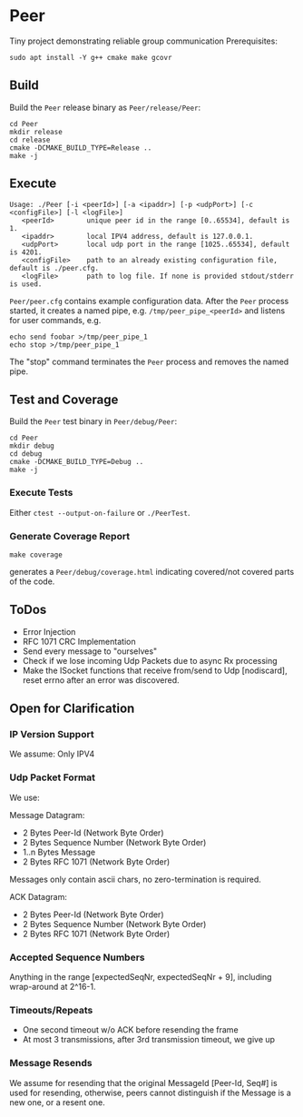 # Peer
Tiny project demonstrating reliable group communication
Prerequisites:
```
sudo apt install -Y g++ cmake make gcovr
```
## Build

Build the `Peer` release binary as `Peer/release/Peer`:
```
cd Peer
mkdir release
cd release
cmake -DCMAKE_BUILD_TYPE=Release ..
make -j
```

## Execute 
```
Usage: ./Peer [-i <peerId>] [-a <ipaddr>] [-p <udpPort>] [-c <configFile>] [-l <logFile>]
   <peerId>        unique peer id in the range [0..65534], default is 1.
   <ipaddr>        local IPV4 address, default is 127.0.0.1.
   <udpPort>       local udp port in the range [1025..65534], default is 4201.
   <configFile>    path to an already existing configuration file, default is ./peer.cfg.
   <logFile>       path to log file. If none is provided stdout/stderr is used.
```
`Peer/peer.cfg` contains example configuration data.
After the `Peer` process started, it creates a named pipe, e.g. `/tmp/peer_pipe_<peerId>` and listens for user commands, e.g.
```
echo send foobar >/tmp/peer_pipe_1
echo stop >/tmp/peer_pipe_1
```
The "stop" command terminates the `Peer` process and removes the named pipe.

## Test and Coverage
Build the `Peer` test binary in `Peer/debug/Peer`:
```
cd Peer
mkdir debug
cd debug
cmake -DCMAKE_BUILD_TYPE=Debug ..
make -j
```

### Execute Tests
Either `ctest --output-on-failure` or `./PeerTest`.
### Generate Coverage Report
```
make coverage
```
generates a `Peer/debug/coverage.html` indicating covered/not covered parts of the code.

## ToDos

* Error Injection
* RFC 1071 CRC Implementation
* Send every message to "ourselves"
* Check if we lose incoming Udp Packets due to async Rx processing
* Make the ISocket functions that receive from/send to Udp [nodiscard], reset errno after an error was discovered.

## Open for Clarification

### IP Version Support

We assume: Only IPV4

### Udp Packet Format

We use: 

Message Datagram:
* 2 Bytes Peer-Id (Network Byte Order)
* 2 Bytes Sequence Number (Network Byte Order)
* 1..n Bytes Message
* 2 Bytes RFC 1071 (Network Byte Order)

Messages only contain ascii chars, no zero-termination is required.

ACK Datagram:
* 2 Bytes Peer-Id (Network Byte Order)
* 2 Bytes Sequence Number (Network Byte Order)
* 2 Bytes RFC 1071 (Network Byte Order)

### Accepted Sequence Numbers

Anything in the range [expectedSeqNr, expectedSeqNr + 9], including wrap-around at 2^16-1.

### Timeouts/Repeats

* One second timeout w/o ACK before resending the frame
* At most 3 transmissions, after 3rd transmission timeout, we give up

### Message Resends

We assume for resending that the original MessageId [Peer-Id, Seq#] is used for resending, otherwise, peers cannot distinguish if the Message is a new one, or a resent one.
